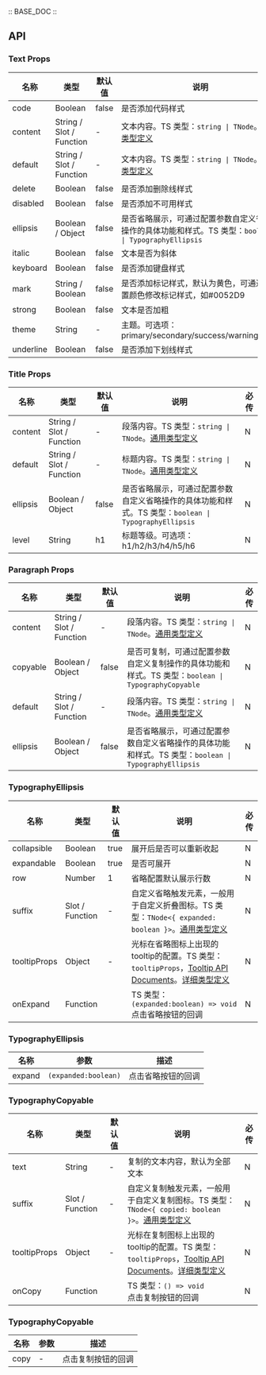 :: BASE_DOC ::

## API
### Text Props

名称 | 类型 | 默认值 | 说明 | 必传
-- | -- | -- | -- | --
code | Boolean | false | 是否添加代码样式 | N
content | String / Slot / Function | - | 文本内容。TS 类型：`string \| TNode`。[通用类型定义](https://github.com/Tencent/tdesign-vue-next/blob/develop/src/common.ts) | N
default | String / Slot / Function | - | 文本内容。TS 类型：`string \| TNode`。[通用类型定义](https://github.com/Tencent/tdesign-vue-next/blob/develop/src/common.ts) | N
delete | Boolean | false | 是否添加删除线样式 | N
disabled | Boolean | false | 是否添加不可用样式 | N
ellipsis | Boolean / Object | false | 是否省略展示，可通过配置参数自定义省略操作的具体功能和样式。TS 类型：`boolean \| TypographyEllipsis` | N
italic | Boolean | false | 文本是否为斜体 | N
keyboard | Boolean | false | 是否添加键盘样式 | N
mark | String / Boolean | false | 是否添加标记样式，默认为黄色，可通过配置颜色修改标记样式，如#0052D9 | N
strong | Boolean | false | 文本是否加粗 | N
theme | String | - | 主题。可选项：primary/secondary/success/warning/error | N
underline | Boolean | false | 是否添加下划线样式 | N

### Title Props

名称 | 类型 | 默认值 | 说明 | 必传
-- | -- | -- | -- | --
content | String / Slot / Function | - | 段落内容。TS 类型：`string \| TNode`。[通用类型定义](https://github.com/Tencent/tdesign-vue-next/blob/develop/src/common.ts) | N
default | String / Slot / Function | - | 标题内容。TS 类型：`string \| TNode`。[通用类型定义](https://github.com/Tencent/tdesign-vue-next/blob/develop/src/common.ts) | N
ellipsis | Boolean / Object | false | 是否省略展示，可通过配置参数自定义省略操作的具体功能和样式。TS 类型：`boolean \| TypographyEllipsis` | N
level | String | h1 | 标题等级。可选项：h1/h2/h3/h4/h5/h6 | N

### Paragraph Props

名称 | 类型 | 默认值 | 说明 | 必传
-- | -- | -- | -- | --
content | String / Slot / Function | - | 段落内容。TS 类型：`string \| TNode`。[通用类型定义](https://github.com/Tencent/tdesign-vue-next/blob/develop/src/common.ts) | N
copyable | Boolean / Object | false | 是否可复制，可通过配置参数自定义复制操作的具体功能和样式。TS 类型：`boolean \| TypographyCopyable` | N
default | String / Slot / Function | - | 段落内容。TS 类型：`string \| TNode`。[通用类型定义](https://github.com/Tencent/tdesign-vue-next/blob/develop/src/common.ts) | N
ellipsis | Boolean / Object | false | 是否省略展示，可通过配置参数自定义省略操作的具体功能和样式。TS 类型：`boolean \| TypographyEllipsis` | N

### TypographyEllipsis

名称 | 类型 | 默认值 | 说明 | 必传
-- | -- | -- | -- | --
collapsible | Boolean | true | 展开后是否可以重新收起 | N
expandable | Boolean | true | 是否可展开 | N
row | Number | 1 | 省略配置默认展示行数 | N
suffix | Slot / Function | - | 自定义省略触发元素，一般用于自定义折叠图标。TS 类型：`TNode<{ expanded: boolean }>`。[通用类型定义](https://github.com/Tencent/tdesign-vue-next/blob/develop/src/common.ts) | N
tooltipProps | Object | - | 光标在省略图标上出现的tooltip的配置。TS 类型：`tooltipProps`，[Tooltip API Documents](./tooltip?tab=api)。[详细类型定义](https://github.com/Tencent/tdesign-vue-next/tree/develop/src/typography/type.ts) | N
onExpand | Function |  | TS 类型：`(expanded:boolean) => void`<br/>点击省略按钮的回调 | N
### TypographyEllipsis

名称 | 参数 | 描述
-- | -- | --
expand | `(expanded:boolean)` | 点击省略按钮的回调

### TypographyCopyable

名称 | 类型 | 默认值 | 说明 | 必传
-- | -- | -- | -- | --
 text | String | - | 复制的文本内容，默认为全部文本 | N
suffix | Slot / Function | - | 自定义复制触发元素，一般用于自定义复制图标。TS 类型：`TNode<{ copied: boolean }>`。[通用类型定义](https://github.com/Tencent/tdesign-vue-next/blob/develop/src/common.ts) | N
tooltipProps | Object | - | 光标在复制图标上出现的tooltip的配置。TS 类型：`tooltipProps`，[Tooltip API Documents](./tooltip?tab=api)。[详细类型定义](https://github.com/Tencent/tdesign-vue-next/tree/develop/src/typography/type.ts) | N
onCopy | Function |  | TS 类型：`() => void`<br/>点击复制按钮的回调 | N
### TypographyCopyable

名称 | 参数 | 描述
-- | -- | --
copy | \- | 点击复制按钮的回调
